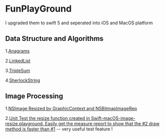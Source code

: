 # FunPlayGround

I upgraded them to swift 5 and seperated into iOS and MacOS platform

## Data Structure and Algorithms

1.[Anagrams](https://github.com/sparrowxiao/FunPlayGround/blob/master/Swift-iOS-Anagrams.playground/Contents.swift)

2.[LinkedList](https://github.com/sparrowxiao/FunPlayGround/blob/master/Swift-iOS-LinkedList.playground/Contents.swift)

3.[TripleSum](https://github.com/sparrowxiao/FunPlayGround/blob/master/Swift-iOS-TripleSum.playground/Contents.swift)

4.[SherlockString](https://github.com/sparrowxiao/FunPlayGround/blob/master/Swift-iOS-SherlockString.playground/Contents.swift)


## Image Processing
1.[NSImage Resized by GraphicContext and NSBitmapImageRep](https://github.com/sparrowxiao/FunPlayGround/blob/master/Swift-macOS-image-resize.playground/Contents.swift)

2.[Unit Test the resize function created in Swift-macOS-image-resize.playground. Easily get the measure report to show that the #2 draw method is faster than #1](https://github.com/sparrowxiao/FunPlayGround/tree/master/Swift-macOS-unit-test-image-resize.playground) -- very useful test feature !
